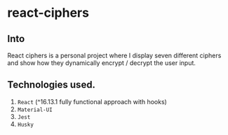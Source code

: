 # react-ciphers

## Into

React ciphers is a personal project where I display seven different ciphers and show how they dynamically encrypt / decrypt the user input.

## Technologies used.

1. `React` (^16.13.1 fully functional approach with hooks)
1. `Material-UI`
1. `Jest`
1. `Husky`
